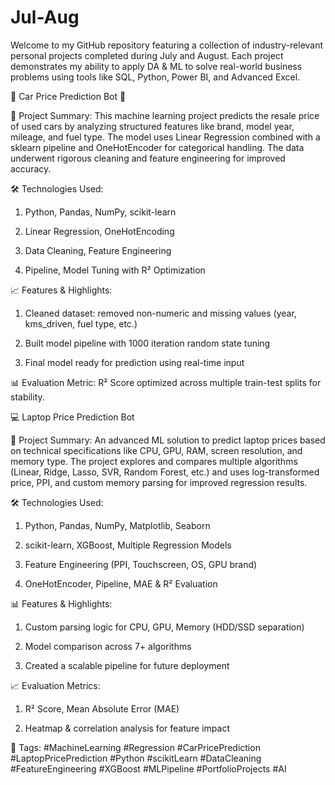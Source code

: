 # Jul-Aug
Welcome to my GitHub repository featuring a collection of industry-relevant personal  projects completed during July and August. Each project demonstrates my ability to apply  DA &amp; ML to solve real-world business problems using tools like SQL, Python, Power BI, and Advanced Excel.


📌 Car Price Prediction Bot 🚗

📄 Project Summary:
This machine learning project predicts the resale price of used cars by analyzing structured features like brand, model year, mileage, and fuel type. The model uses Linear Regression combined with a sklearn pipeline and OneHotEncoder for categorical handling. The data underwent rigorous cleaning and feature engineering for improved accuracy.

🛠 Technologies Used:

1. Python, Pandas, NumPy, scikit-learn

2. Linear Regression, OneHotEncoding

3. Data Cleaning, Feature Engineering

4. Pipeline, Model Tuning with R² Optimization

📈 Features & Highlights:

1. Cleaned dataset: removed non-numeric and missing values (year, kms_driven, fuel type, etc.)

2. Built model pipeline with 1000 iteration random state tuning

3. Final model ready for prediction using real-time input

📊 Evaluation Metric:
R² Score optimized across multiple train-test splits for stability.

💻 Laptop Price Prediction Bot

📄 Project Summary:
An advanced ML solution to predict laptop prices based on technical specifications like CPU, GPU, RAM, screen resolution, and memory type. The project explores and compares multiple algorithms (Linear, Ridge, Lasso, SVR, Random Forest, etc.) and uses log-transformed price, PPI, and custom memory parsing for improved regression results.

🛠 Technologies Used:

1. Python, Pandas, NumPy, Matplotlib, Seaborn

2. scikit-learn, XGBoost, Multiple Regression Models

3. Feature Engineering (PPI, Touchscreen, OS, GPU brand)

4. OneHotEncoder, Pipeline, MAE & R² Evaluation

📊 Features & Highlights:

1. Custom parsing logic for CPU, GPU, Memory (HDD/SSD separation)

2. Model comparison across 7+ algorithms

3. Created a scalable pipeline for future deployment

📈 Evaluation Metrics:

1. R² Score, Mean Absolute Error (MAE)

2. Heatmap & correlation analysis for feature impact

🔖 Tags:
#MachineLearning #Regression #CarPricePrediction #LaptopPricePrediction #Python #scikitLearn #DataCleaning #FeatureEngineering #XGBoost #MLPipeline #PortfolioProjects #AI
